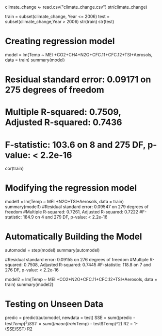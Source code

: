 climate_change <- read.csv("climate_change.csv")
str(climate_change)

train = subset(climate_change, Year <= 2006)
test = subset(climate_change,Year > 2006)
str(train)
str(test)

# Creating regression model
model = lm(Temp ~ MEI +CO2+CH4+N2O+CFC.11+CFC.12+TSI+Aerosols, data = train)
summary(model)
# Residual standard error: 0.09171 on 275 degrees of freedom
# Multiple R-squared:  0.7509,	Adjusted R-squared:  0.7436 
# F-statistic: 103.6 on 8 and 275 DF,  p-value: < 2.2e-16
cor(train)

# Modifying the regression model
model1 = lm(Temp ~ MEI +N2O+TSI+Aerosols, data = train)
summary(model1)
#Residual standard error: 0.09547 on 279 degrees of freedom
#Multiple R-squared:  0.7261,	Adjusted R-squared:  0.7222 
#F-statistic: 184.9 on 4 and 279 DF,  p-value: < 2.2e-16

# Automatically Building the Model
automodel = step(model)
summary(automodel)

#Residual standard error: 0.09155 on 276 degrees of freedom
#Multiple R-squared:  0.7508,	Adjusted R-squared:  0.7445 
#F-statistic: 118.8 on 7 and 276 DF,  p-value: < 2.2e-16

model2 = lm(Temp ~ MEI +CO2+N2O+CFC.11+CFC.12+TSI+Aerosols, data = train)
summary(model2)

# Testing on Unseen Data
predic = predict(automodel, newdata = test)
SSE = sum((predic - test$Temp)^2)
SST = sum((mean(train$Temp) - test$Temp)^2)
R2 = 1-(SSE/SST)
R2
